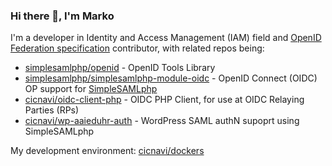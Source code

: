 ### Hi there 👋, I'm Marko

I'm a developer in Identity and Access Management (IAM) field and
[OpenID Federation specification](https://openid.net/specs/openid-federation-1_0.html) contributor,
with related repos being:

- [simplesamlphp/openid](https://github.com/simplesamlphp/openid) - OpenID Tools Library
- [simplesamlphp/simplesamlphp-module-oidc](https://github.com/simplesamlphp/simplesamlphp-module-oidc) -
  OpenID Connect (OIDC) OP support for [SimpleSAMLphp](https://github.com/simplesamlphp/simplesamlphp)
- [cicnavi/oidc-client-php](https://github.com/cicnavi/oidc-client-php) - OIDC PHP Client, for use at 
  OIDC Relaying Parties (RPs)
- [cicnavi/wp-aaieduhr-auth](https://github.com/cicnavi/wp-aaieduhr-auth) - WordPress SAML authN supoprt
  using SimpleSAMLphp
  
My development environment: [cicnavi/dockers](https://github.com/cicnavi/dockers)
